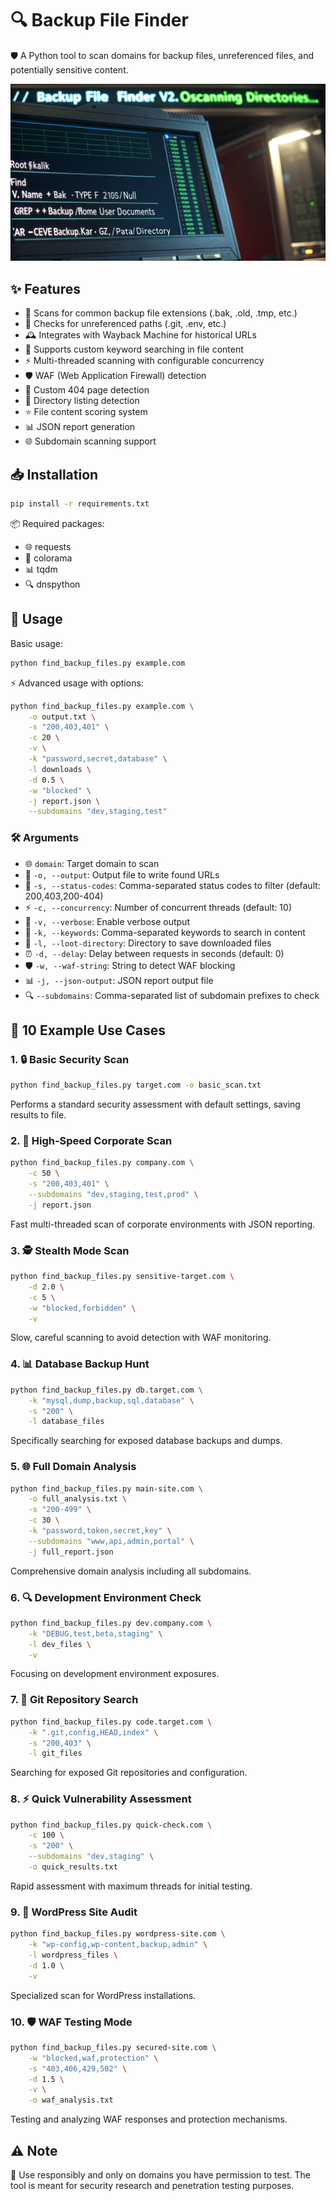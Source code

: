 # 🔍 Backup File Finder

🛡️ A Python tool to scan domains for backup files, unreferenced files, and potentially sensitive content.

![Logo](https://github.com/dineshpathro90/Backup-File-Finder/blob/main/Logo.png)

## ✨ Features

- 🔬 Scans for common backup file extensions (.bak, .old, .tmp, etc.)
- 🔎 Checks for unreferenced paths (.git, .env, etc.)
- 🕰️ Integrates with Wayback Machine for historical URLs
- 🔑 Supports custom keyword searching in file content
- ⚡ Multi-threaded scanning with configurable concurrency
- 🛡️ WAF (Web Application Firewall) detection
- 🎯 Custom 404 page detection
- 📂 Directory listing detection
- ⭐ File content scoring system
- 📊 JSON report generation
- 🌐 Subdomain scanning support

## 📥 Installation

```bash
pip install -r requirements.txt
```

📦 Required packages:
- 🌐 requests
- 🎨 colorama
- 📊 tqdm
- 🔍 dnspython

## 🚀 Usage

Basic usage:
```bash
python find_backup_files.py example.com
```

⚡ Advanced usage with options:
```bash
python find_backup_files.py example.com \
    -o output.txt \
    -s "200,403,401" \
    -c 20 \
    -v \
    -k "password,secret,database" \
    -l downloads \
    -d 0.5 \
    -w "blocked" \
    -j report.json \
    --subdomains "dev,staging,test"
```

### 🛠️ Arguments

- 🌐 `domain`: Target domain to scan
- 📝 `-o, --output`: Output file to write found URLs
- 🔢 `-s, --status-codes`: Comma-separated status codes to filter (default: 200,403,200-404)
- ⚡ `-c, --concurrency`: Number of concurrent threads (default: 10)
- 📢 `-v, --verbose`: Enable verbose output
- 🔑 `-k, --keywords`: Comma-separated keywords to search in content
- 📂 `-l, --loot-directory`: Directory to save downloaded files
- ⏰ `-d, --delay`: Delay between requests in seconds (default: 0)
- 🛡️ `-w, --waf-string`: String to detect WAF blocking
- 📊 `-j, --json-output`: JSON report output file
- 🔍 `--subdomains`: Comma-separated list of subdomain prefixes to check

## 🎯 10 Example Use Cases

### 1. 🔒 Basic Security Scan
```bash
python find_backup_files.py target.com -o basic_scan.txt
```
Performs a standard security assessment with default settings, saving results to file.

### 2. 🚀 High-Speed Corporate Scan
```bash
python find_backup_files.py company.com \
    -c 50 \
    -s "200,403,401" \
    --subdomains "dev,staging,test,prod" \
    -j report.json
```
Fast multi-threaded scan of corporate environments with JSON reporting.

### 3. 🕵️ Stealth Mode Scan
```bash
python find_backup_files.py sensitive-target.com \
    -d 2.0 \
    -c 5 \
    -w "blocked,forbidden" \
    -v
```
Slow, careful scanning to avoid detection with WAF monitoring.

### 4. 📊 Database Backup Hunt
```bash
python find_backup_files.py db.target.com \
    -k "mysql,dump,backup,sql,database" \
    -s "200" \
    -l database_files
```
Specifically searching for exposed database backups and dumps.

### 5. 🌐 Full Domain Analysis
```bash
python find_backup_files.py main-site.com \
    -o full_analysis.txt \
    -s "200-499" \
    -c 30 \
    -k "password,token,secret,key" \
    --subdomains "www,api,admin,portal" \
    -j full_report.json
```
Comprehensive domain analysis including all subdomains.

### 6. 🔍 Development Environment Check
```bash
python find_backup_files.py dev.company.com \
    -k "DEBUG,test,beta,staging" \
    -l dev_files \
    -v
```
Focusing on development environment exposures.

### 7. 📁 Git Repository Search
```bash
python find_backup_files.py code.target.com \
    -k ".git,config,HEAD,index" \
    -s "200,403" \
    -l git_files
```
Searching for exposed Git repositories and configuration.

### 8. ⚡ Quick Vulnerability Assessment
```bash
python find_backup_files.py quick-check.com \
    -c 100 \
    -s "200" \
    --subdomains "dev,staging" \
    -o quick_results.txt
```
Rapid assessment with maximum threads for initial testing.

### 9. 🔐 WordPress Site Audit
```bash
python find_backup_files.py wordpress-site.com \
    -k "wp-config,wp-content,backup,admin" \
    -l wordpress_files \
    -d 1.0 \
    -v
```
Specialized scan for WordPress installations.

### 10. 🛡️ WAF Testing Mode
```bash
python find_backup_files.py secured-site.com \
    -w "blocked,waf,protection" \
    -s "403,406,429,502" \
    -d 1.5 \
    -v \
    -o waf_analysis.txt
```
Testing and analyzing WAF responses and protection mechanisms.

## ⚠️ Note

🚨 Use responsibly and only on domains you have permission to test. The tool is meant for security research and penetration testing purposes.
